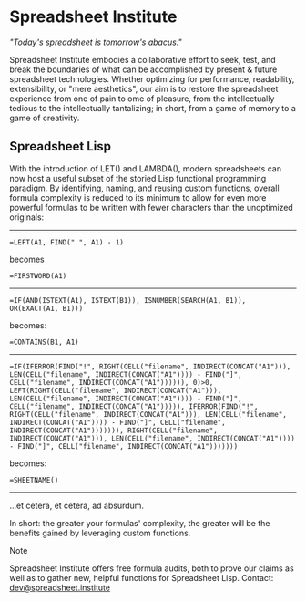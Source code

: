 # Spreadsheet Institute

*"Today's spreadsheet is tomorrow's abacus."*

Spreadsheet Institute embodies a collaborative effort to seek, test, and break the boundaries of what can be accomplished by present & future spreadsheet technologies. Whether optimizing for performance, readability, extensibility, or "mere aesthetics", our aim is to restore the spreadsheet experience from one of pain to ome of pleasure, from the intellectually tedious to the intellectually tantalizing; in short, from a game of memory to a game of creativity.

## Spreadsheet Lisp

With the introduction of LET() and LAMBDA(), modern spreadsheets can now host a useful subset of the storied Lisp functional programming paradigm. By identifying, naming, and reusing custom functions, overall formula complexity is reduced to its minimum to allow for even more powerful formulas to be written with fewer characters than the unoptimized originals:

---

```
=LEFT(A1, FIND(" ", A1) - 1)
```

becomes

```
=FIRSTWORD(A1)
```

---

```
=IF(AND(ISTEXT(A1), ISTEXT(B1)), ISNUMBER(SEARCH(A1, B1)), OR(EXACT(A1, B1)))
```

becomes:

```
=CONTAINS(B1, A1)
```

---

```
=IF(IFERROR(FIND("!", RIGHT(CELL("filename", INDIRECT(CONCAT("A1"))), LEN(CELL("filename", INDIRECT(CONCAT("A1")))) - FIND("]", CELL("filename", INDIRECT(CONCAT("A1")))))), 0)>0, LEFT(RIGHT(CELL("filename", INDIRECT(CONCAT("A1"))), LEN(CELL("filename", INDIRECT(CONCAT("A1")))) - FIND("]", CELL("filename", INDIRECT(CONCAT("A1"))))), IFERROR(FIND("!", RIGHT(CELL("filename", INDIRECT(CONCAT("A1"))), LEN(CELL("filename", INDIRECT(CONCAT("A1")))) - FIND("]", CELL("filename", INDIRECT(CONCAT("A1"))))))), RIGHT(CELL("filename", INDIRECT(CONCAT("A1"))), LEN(CELL("filename", INDIRECT(CONCAT("A1")))) - FIND("]", CELL("filename", INDIRECT(CONCAT("A1")))))))
```

becomes:

```
=SHEETNAME()
```

---

...et cetera, et cetera, ad absurdum.

In short: the greater your formulas' complexity, the greater will be the benefits gained by leveraging custom functions.

> [!NOTE]
> Spreadsheet Institute offers free formula audits, both to prove our claims as well as to gather new, helpful functions for Spreadsheet Lisp. Contact: dev@spreadsheet.institute